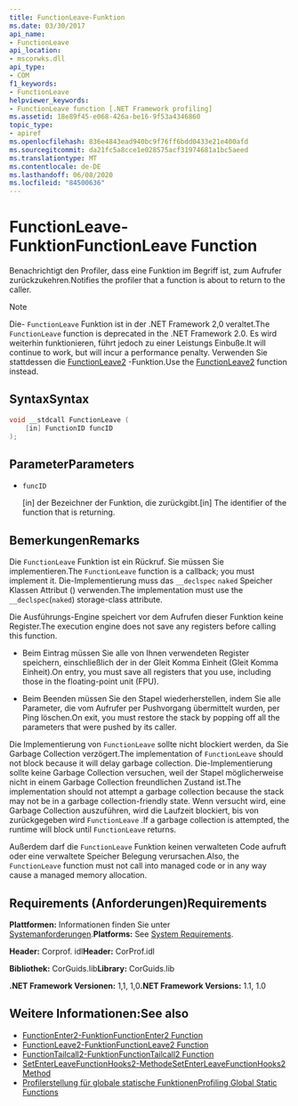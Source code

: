 ```yaml
---
title: FunctionLeave-Funktion
ms.date: 03/30/2017
api_name:
- FunctionLeave
api_location:
- mscorwks.dll
api_type:
- COM
f1_keywords:
- FunctionLeave
helpviewer_keywords:
- FunctionLeave function [.NET Framework profiling]
ms.assetid: 18e89f45-e068-426a-be16-9f53a4346860
topic_type:
- apiref
ms.openlocfilehash: 836e4843ead940bc9f76ff6bdd0433e21e400afd
ms.sourcegitcommit: da21fc5a8cce1e028575acf31974681a1bc5aeed
ms.translationtype: MT
ms.contentlocale: de-DE
ms.lasthandoff: 06/08/2020
ms.locfileid: "84500636"
---
```

# <a name="functionleave-function"></a><span data-ttu-id="bc82a-102">FunctionLeave-Funktion</span><span class="sxs-lookup"><span data-stu-id="bc82a-102">FunctionLeave Function</span></span>
<span data-ttu-id="bc82a-103">Benachrichtigt den Profiler, dass eine Funktion im Begriff ist, zum Aufrufer zurückzukehren.</span><span class="sxs-lookup"><span data-stu-id="bc82a-103">Notifies the profiler that a function is about to return to the caller.</span></span>  
  
> [!NOTE]
> <span data-ttu-id="bc82a-104">Die- `FunctionLeave` Funktion ist in der .NET Framework 2,0 veraltet.</span><span class="sxs-lookup"><span data-stu-id="bc82a-104">The `FunctionLeave` function is deprecated in the .NET Framework 2.0.</span></span> <span data-ttu-id="bc82a-105">Es wird weiterhin funktionieren, führt jedoch zu einer Leistungs Einbuße.</span><span class="sxs-lookup"><span data-stu-id="bc82a-105">It will continue to work, but will incur a performance penalty.</span></span> <span data-ttu-id="bc82a-106">Verwenden Sie stattdessen die [FunctionLeave2](functionleave2-function.md) -Funktion.</span><span class="sxs-lookup"><span data-stu-id="bc82a-106">Use the [FunctionLeave2](functionleave2-function.md) function instead.</span></span>  
  
## <a name="syntax"></a><span data-ttu-id="bc82a-107">Syntax</span><span class="sxs-lookup"><span data-stu-id="bc82a-107">Syntax</span></span>  
  
```cpp  
void __stdcall FunctionLeave (  
    [in] FunctionID funcID  
);  
```  
  
## <a name="parameters"></a><span data-ttu-id="bc82a-108">Parameter</span><span class="sxs-lookup"><span data-stu-id="bc82a-108">Parameters</span></span>

- `funcID`

  <span data-ttu-id="bc82a-109">\[in] der Bezeichner der Funktion, die zurückgibt.</span><span class="sxs-lookup"><span data-stu-id="bc82a-109">\[in] The identifier of the function that is returning.</span></span>

## <a name="remarks"></a><span data-ttu-id="bc82a-110">Bemerkungen</span><span class="sxs-lookup"><span data-stu-id="bc82a-110">Remarks</span></span>  
 <span data-ttu-id="bc82a-111">Die `FunctionLeave` Funktion ist ein Rückruf. Sie müssen Sie implementieren.</span><span class="sxs-lookup"><span data-stu-id="bc82a-111">The `FunctionLeave` function is a callback; you must implement it.</span></span> <span data-ttu-id="bc82a-112">Die-Implementierung muss das `__declspec` `naked` Speicher Klassen Attribut () verwenden.</span><span class="sxs-lookup"><span data-stu-id="bc82a-112">The implementation must use the `__declspec`(`naked`) storage-class attribute.</span></span>  
  
 <span data-ttu-id="bc82a-113">Die Ausführungs-Engine speichert vor dem Aufrufen dieser Funktion keine Register.</span><span class="sxs-lookup"><span data-stu-id="bc82a-113">The execution engine does not save any registers before calling this function.</span></span>  
  
- <span data-ttu-id="bc82a-114">Beim Eintrag müssen Sie alle von Ihnen verwendeten Register speichern, einschließlich der in der Gleit Komma Einheit (Gleit Komma Einheit).</span><span class="sxs-lookup"><span data-stu-id="bc82a-114">On entry, you must save all registers that you use, including those in the floating-point unit (FPU).</span></span>  
  
- <span data-ttu-id="bc82a-115">Beim Beenden müssen Sie den Stapel wiederherstellen, indem Sie alle Parameter, die vom Aufrufer per Pushvorgang übermittelt wurden, per Ping löschen.</span><span class="sxs-lookup"><span data-stu-id="bc82a-115">On exit, you must restore the stack by popping off all the parameters that were pushed by its caller.</span></span>  
  
 <span data-ttu-id="bc82a-116">Die Implementierung von `FunctionLeave` sollte nicht blockiert werden, da Sie Garbage Collection verzögert.</span><span class="sxs-lookup"><span data-stu-id="bc82a-116">The implementation of `FunctionLeave` should not block because it will delay garbage collection.</span></span> <span data-ttu-id="bc82a-117">Die-Implementierung sollte keine Garbage Collection versuchen, weil der Stapel möglicherweise nicht in einem Garbage Collection freundlichen Zustand ist.</span><span class="sxs-lookup"><span data-stu-id="bc82a-117">The implementation should not attempt a garbage collection because the stack may not be in a garbage collection-friendly state.</span></span> <span data-ttu-id="bc82a-118">Wenn versucht wird, eine Garbage Collection auszuführen, wird die Laufzeit blockiert, bis von zurückgegeben wird `FunctionLeave` .</span><span class="sxs-lookup"><span data-stu-id="bc82a-118">If a garbage collection is attempted, the runtime will block until `FunctionLeave` returns.</span></span>  
  
 <span data-ttu-id="bc82a-119">Außerdem darf die `FunctionLeave` Funktion keinen verwalteten Code aufruft oder eine verwaltete Speicher Belegung verursachen.</span><span class="sxs-lookup"><span data-stu-id="bc82a-119">Also, the `FunctionLeave` function must not call into managed code or in any way cause a managed memory allocation.</span></span>  
  
## <a name="requirements"></a><span data-ttu-id="bc82a-120">Requirements (Anforderungen)</span><span class="sxs-lookup"><span data-stu-id="bc82a-120">Requirements</span></span>  
 <span data-ttu-id="bc82a-121">**Plattformen:** Informationen finden Sie unter [Systemanforderungen](../../get-started/system-requirements.md).</span><span class="sxs-lookup"><span data-stu-id="bc82a-121">**Platforms:** See [System Requirements](../../get-started/system-requirements.md).</span></span>  
  
 <span data-ttu-id="bc82a-122">**Header:** Corprof. idl</span><span class="sxs-lookup"><span data-stu-id="bc82a-122">**Header:** CorProf.idl</span></span>  
  
 <span data-ttu-id="bc82a-123">**Bibliothek:** CorGuids.lib</span><span class="sxs-lookup"><span data-stu-id="bc82a-123">**Library:** CorGuids.lib</span></span>  
  
 <span data-ttu-id="bc82a-124">**.NET Framework Versionen:** 1,1, 1,0</span><span class="sxs-lookup"><span data-stu-id="bc82a-124">**.NET Framework Versions:** 1.1, 1.0</span></span>  
  
## <a name="see-also"></a><span data-ttu-id="bc82a-125">Weitere Informationen:</span><span class="sxs-lookup"><span data-stu-id="bc82a-125">See also</span></span>

- [<span data-ttu-id="bc82a-126">FunctionEnter2-Funktion</span><span class="sxs-lookup"><span data-stu-id="bc82a-126">FunctionEnter2 Function</span></span>](functionenter2-function.md)
- [<span data-ttu-id="bc82a-127">FunctionLeave2-Funktion</span><span class="sxs-lookup"><span data-stu-id="bc82a-127">FunctionLeave2 Function</span></span>](functionleave2-function.md)
- [<span data-ttu-id="bc82a-128">FunctionTailcall2-Funktion</span><span class="sxs-lookup"><span data-stu-id="bc82a-128">FunctionTailcall2 Function</span></span>](functiontailcall2-function.md)
- [<span data-ttu-id="bc82a-129">SetEnterLeaveFunctionHooks2-Methode</span><span class="sxs-lookup"><span data-stu-id="bc82a-129">SetEnterLeaveFunctionHooks2 Method</span></span>](icorprofilerinfo2-setenterleavefunctionhooks2-method.md)
- [<span data-ttu-id="bc82a-130">Profilerstellung für globale statische Funktionen</span><span class="sxs-lookup"><span data-stu-id="bc82a-130">Profiling Global Static Functions</span></span>](profiling-global-static-functions.md)
